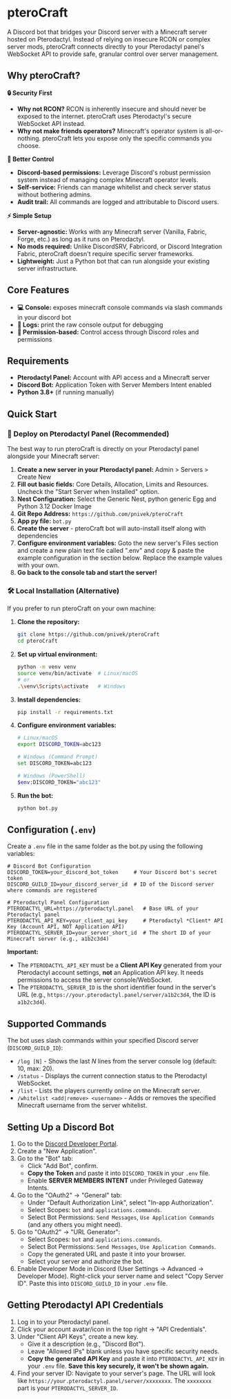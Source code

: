 # pteroCraft

A Discord bot that bridges your Discord server with a Minecraft server hosted on Pterodactyl. Instead of relying on insecure RCON or complex server mods, pteroCraft connects directly to your Pterodactyl panel's WebSocket API to provide safe, granular control over server management.

## Why pteroCraft?

**🔒 Security First**
- **Why not RCON?** RCON is inherently insecure and should never be exposed to the internet. pteroCraft uses Pterodactyl's secure WebSocket API instead.
- **Why not make friends operators?** Minecraft's operator system is all-or-nothing. pteroCraft lets you expose only the specific commands you choose.

**🎯 Better Control**
- **Discord-based permissions:** Leverage Discord's robust permission system instead of managing complex Minecraft operator levels.
- **Self-service:** Friends can manage whitelist and check server status without bothering admins.
- **Audit trail:** All commands are logged and attributable to Discord users.

**⚡ Simple Setup**
- **Server-agnostic:** Works with any Minecraft server (Vanilla, Fabric, Forge, etc.) as long as it runs on Pterodactyl.
- **No mods required:** Unlike DiscordSRV, Fabricord, or Discord Integration Fabric, pteroCraft doesn't require specific server frameworks.
- **Lightweight:** Just a Python bot that can run alongside your existing server infrastructure.

## Core Features

- **💻 Console:** exposes minecraft console commands via slash commands in your discord bot
- **📝 Logs:** print the raw console output for debugging
- **🔐 Permission-based:** Control access through Discord roles and permissions

## Requirements

-   **Pterodactyl Panel:** Account with API access and a Minecraft server
-   **Discord Bot:** Application Token with Server Members Intent enabled
-   **Python 3.8+** (if running manually)

## Quick Start

### 🚀 Deploy on Pterodactyl Panel (Recommended)

The best way to run pteroCraft is directly on your Pterodactyl panel alongside your Minecraft server:

1. **Create a new server in your Pterodactyl panel:** Admin > Servers > Create New
2. **Fill out basic fields:** Core Details, Allocation, Limits and Resources. Uncheck the "Start Server when Installed" option.
3. **Nest Configuration:** Select the Generic Nest, python generic Egg and Python 3.12 Docker Image
4. **Git Repo Address:** `https://github.com/pnivek/pteroCraft`
5. **App py file:** `bot.py`
6. **Create the server** - pteroCraft bot will auto-install itself along with dependencies
7. **Configure environment variables:** Goto the new server's Files section and create a new plain text file called ".env" and copy & paste the example configuration in the section below. Replace the example values with your own.
8. **Go back to the console tab and start the server!**

### 🛠️ Local Installation (Alternative)

If you prefer to run pteroCraft on your own machine:

1. **Clone the repository:**
   ```bash
   git clone https://github.com/pnivek/pteroCraft
   cd pteroCraft
   ```

2. **Set up virtual environment:**
   ```bash
   python -m venv venv
   source venv/bin/activate  # Linux/macOS
   # or
   .\venv\Scripts\activate   # Windows
   ```

3. **Install dependencies:**
   ```bash
   pip install -r requirements.txt
   ```

4. **Configure environment variables:**
   ```bash
   # Linux/macOS
   export DISCORD_TOKEN=abc123

   # Windows (Command Prompt)
   set DISCORD_TOKEN=abc123

   # Windows (PowerShell)
   $env:DISCORD_TOKEN="abc123"
   ```

5. **Run the bot:**
   ```bash
   python bot.py
   ```

## Configuration (`.env`)

Create a `.env` file in the same folder as the bot.py using the following variables:

```dotenv
# Discord Bot Configuration
DISCORD_TOKEN=your_discord_bot_token     # Your Discord bot's secret token
DISCORD_GUILD_ID=your_discord_server_id  # ID of the Discord server where commands are registered

# Pterodactyl Panel Configuration
PTERODACTYL_URL=https://pterodactyl.panel   # Base URL of your Pterodactyl panel
PTERODACTYL_API_KEY=your_client_api_key     # Pterodactyl *Client* API Key (Account API, NOT Application API)
PTERODACTYL_SERVER_ID=your_server_short_id  # The short ID of your Minecraft server (e.g., a1b2c3d4)
```

**Important:**
*   The `PTERODACTYL_API_KEY` must be a **Client API Key** generated from your Pterodactyl account settings, **not** an Application API key. It needs permissions to access the server console/WebSocket.
*   The `PTERODACTYL_SERVER_ID` is the short identifier found in the server's URL (e.g., `https://your.pterodactyl.panel/server/a1b2c3d4`, the ID is `a1b2c3d4`).

## Supported Commands

The bot uses slash commands within your specified Discord server (`DISCORD_GUILD_ID`):

-   `/log [N]` - Shows the last *N* lines from the server console log (default: 10, max: 20).
-   `/status` - Displays the current connection status to the Pterodactyl WebSocket.
-   `/list` - Lists the players currently online on the Minecraft server.
-   `/whitelist <add|remove> <username>` - Adds or removes the specified Minecraft username from the server whitelist.

## Setting Up a Discord Bot

1.  Go to the [Discord Developer Portal](https://discord.com/developers/applications).
2.  Create a "New Application".
3.  Go to the "Bot" tab:
    *   Click "Add Bot", confirm.
    *   **Copy the Token** and paste it into `DISCORD_TOKEN` in your `.env` file.
    *   Enable **SERVER MEMBERS INTENT** under Privileged Gateway Intents.
4.  Go to the "OAuth2" -> "General" tab:
    *   Under "Default Authorization Link", select "In-app Authorization".
    *   Select Scopes: `bot` and `applications.commands`.
    *   Select Bot Permissions: `Send Messages`, `Use Application Commands` (and any others you might need).
5.  Go to "OAuth2" -> "URL Generator":
    *   Select Scopes: `bot` and `applications.commands`.
    *   Select Bot Permissions: `Send Messages`, `Use Application Commands`.
    *   Copy the generated URL and paste it into your browser.
    *   Select your server and authorize the bot.
6.  Enable Developer Mode in Discord (User Settings -> Advanced -> Developer Mode). Right-click your server name and select "Copy Server ID". Paste this into `DISCORD_GUILD_ID` in your `.env` file.

## Getting Pterodactyl API Credentials

1.  Log in to your Pterodactyl panel.
2.  Click your account avatar/icon in the top right -> "API Credentials".
3.  Under "Client API Keys", create a new key.
    *   Give it a description (e.g., "Discord Bot").
    *   Leave "Allowed IPs" blank unless you have specific security needs.
    *   **Copy the generated API Key** and paste it into `PTERODACTYL_API_KEY` in your `.env` file. **Save this key securely, it won't be shown again.**
4.  Find your server ID: Navigate to your server's page. The URL will look like `https://your.pterodactyl.panel/server/xxxxxxxx`. The `xxxxxxxx` part is your `PTERODACTYL_SERVER_ID`.
